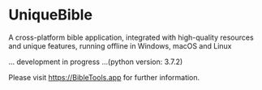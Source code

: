 # UniqueBible
A cross-platform bible application, integrated with high-quality resources and unique features, running offline in Windows, macOS and Linux

... development in progress ...(python version: 3.7.2)

Please visit <a href="https://BibleTools.app" target="_blank">https://BibleTools.app</a> for further information.
